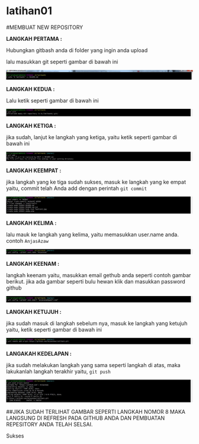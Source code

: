 # latihan01


#MEMBUAT NEW REPOSITORY

**LANGKAH PERTAMA :**

Hubungkan gitbash anda di folder yang ingin anda upload

lalu masukkan git seperti gambar di bawah ini

![hasilnya](https://github.com/AnjasAzaw/Latihan1/blob/master/1.JPG)

**LANGKAH KEDUA :**

Lalu ketik seperti gambar di bawah ini

![hasilnya](https://github.com/AnjasAzaw/Latihan1/blob/master/2.JPG)

**LANGKAH KETIGA :**

jika sudah, lanjut ke langkah yang ketiga, yaitu ketik seperti gambar di bawah ini

![hasilnya](https://github.com/AnjasAzaw/Latihan1/blob/master/3.JPG)

**LANGKAH KEEMPAT :**

jika langkah yang ke tiga sudah sukses, masuk ke langkah yang ke empat yaitu, commit telah Anda add dengan perintah `git commit`

![hasilnya](https://github.com/AnjasAzaw/Latihan1/blob/master/4.JPG)

**LANGKAH KELIMA :**

lalu mauk ke langkah yang kelima, yaitu memasukkan user.name anda. contoh `AnjasAzaw`

![hasilnya](https://github.com/AnjasAzaw/Latihan1/blob/master/5.JPG)

**LANGKAH KEENAM :**

langkah keenam yaitu, masukkan email gethub anda seperti contoh gambar berikut. jika ada gambar seperti bulu hewan klik dan masukkan password github

![hasilnya](https://github.com/AnjasAzaw/Latihan1/blob/master/6.JPG)

**LANGKAH KETUJUH :**

jika sudah masuk di langkah sebelum nya, masuk ke langkah yang ketujuh yaitu, ketik seperti gambar di bawah ini

![hasilnya](https://github.com/AnjasAzaw/Latihan1/blob/master/7.JPG)

**LANGAKAH KEDELAPAN :**

jika sudah melakukan langkah yang sama seperti langkah di atas, maka lakukanlah langkah terakhir yaitu, `git push`

![hasilnya](https://github.com/AnjasAzaw/Latihan1/blob/master/8.JPG)

##JIKA SUDAH TERLIHAT GAMBAR SEPERTI LANGKAH NOMOR 8 MAKA LANGSUNG DI REFRESH PADA GITHUB ANDA DAN PEMBUATAN REPESITORY ANDA TELAH SELSAI.

Sukses 